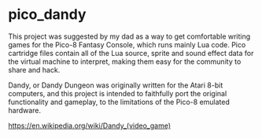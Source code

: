 # pico_dandy
This project was suggested by my dad as a way to get comfortable writing games for the Pico-8 Fantasy Console, which runs mainly Lua code.
Pico cartridge files contain all of the Lua source, sprite and sound effect data for the virtual machine to interpret, making them easy for the community to share and hack.

Dandy, or Dandy Dungeon was originally written for the Atari 8-bit computers, and this project is intended to faithfully port the original functionality and gameplay, to the limitations of the Pico-8 emulated hardware.

https://en.wikipedia.org/wiki/Dandy_(video_game)

